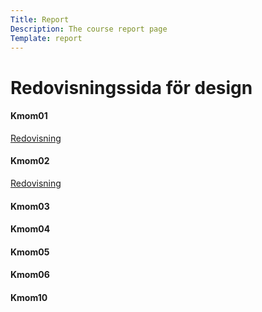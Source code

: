 ```yaml
---
Title: Report
Description: The course report page
Template: report
---
```


Redovisningssida för design
==================

<div class="kmom-box">
<h4>Kmom01</h4>
<a href="report/kmom01">Redovisning</a>
</div>

<div class="kmom-box">
<h4>Kmom02</h4>
<a href="report/kmom02">Redovisning</a>
</div>

<div class="kmom-box">
<h4>Kmom03</h4>
</div>

<div class="kmom-box">
<h4>Kmom04</h4>
</div>

<div class="kmom-box">
<h4>Kmom05</h4>
</div>

<div class="kmom-box">
<h4>Kmom06</h4>
</div>

<div class="kmom-box project">
<h4>Kmom10</h4>
</div>
